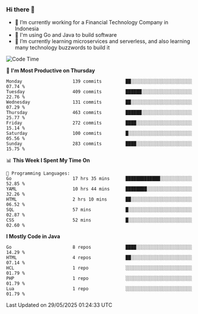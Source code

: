 ### Hi there 👋

<!--
**mazzama/mazzama** is a ✨ _special_ ✨ repository because its `README.md` (this file) appears on your GitHub profile.

Here are some ideas to get you started:

- 🔭 I’m currently working on ...
- 🌱 I’m currently learning ...
- 👯 I’m looking to collaborate on ...
- 🤔 I’m looking for help with ...
- 💬 Ask me about ...
- 📫 How to reach me: ...
- 😄 Pronouns: ...
- ⚡ Fun fact: ...
-->

- 🔭 I’m currently working for a Financial Technology Company in Indonesia
- :gun: I'm using Go and Java to build software
- 🌱 I’m currently learning microservices and serverless, and also learning many technology buzzwords to build it

<!--START_SECTION:waka-->
![Code Time](http://img.shields.io/badge/Code%20Time-3%2C955%20hrs%204%20mins-blue)

📅 **I'm Most Productive on Thursday** 

```text
Monday                   139 commits         ██░░░░░░░░░░░░░░░░░░░░░░░   07.74 % 
Tuesday                  409 commits         ██████░░░░░░░░░░░░░░░░░░░   22.76 % 
Wednesday                131 commits         ██░░░░░░░░░░░░░░░░░░░░░░░   07.29 % 
Thursday                 463 commits         ██████░░░░░░░░░░░░░░░░░░░   25.77 % 
Friday                   272 commits         ████░░░░░░░░░░░░░░░░░░░░░   15.14 % 
Saturday                 100 commits         █░░░░░░░░░░░░░░░░░░░░░░░░   05.56 % 
Sunday                   283 commits         ████░░░░░░░░░░░░░░░░░░░░░   15.75 % 
```


📊 **This Week I Spent My Time On** 

```text
💬 Programming Languages: 
Go                       17 hrs 35 mins      █████████████░░░░░░░░░░░░   52.85 % 
YAML                     10 hrs 44 mins      ████████░░░░░░░░░░░░░░░░░   32.26 % 
HTML                     2 hrs 10 mins       ██░░░░░░░░░░░░░░░░░░░░░░░   06.52 % 
SQL                      57 mins             █░░░░░░░░░░░░░░░░░░░░░░░░   02.87 % 
CSS                      52 mins             █░░░░░░░░░░░░░░░░░░░░░░░░   02.60 % 
```

**I Mostly Code in Java** 

```text
Go                       8 repos             ████░░░░░░░░░░░░░░░░░░░░░   14.29 % 
HTML                     4 repos             ██░░░░░░░░░░░░░░░░░░░░░░░   07.14 % 
HCL                      1 repo              ░░░░░░░░░░░░░░░░░░░░░░░░░   01.79 % 
PHP                      1 repo              ░░░░░░░░░░░░░░░░░░░░░░░░░   01.79 % 
Lua                      1 repo              ░░░░░░░░░░░░░░░░░░░░░░░░░   01.79 % 
```




 Last Updated on 29/05/2025 01:24:33 UTC
<!--END_SECTION:waka-->
